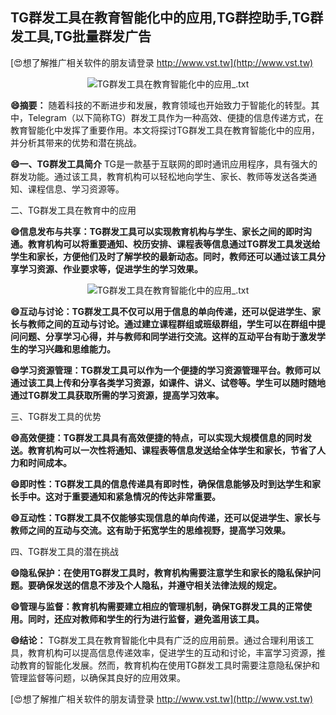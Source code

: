 ## **TG群发工具在教育智能化中的应用,TG群控助手,TG群发工具,TG批量群发广告**

[😍想了解推广相关软件的朋友请登录 http://www.vst.tw](http://www.vst.tw)

 <center><img src="https://vst.tw/MP4/tuiguang/png/6.png" alt="TG群发工具在教育智能化中的应用_.txt"></center>

**😄摘要：**
随着科技的不断进步和发展，教育领域也开始致力于智能化的转型。其中，Telegram（以下简称TG）群发工具作为一种高效、便捷的信息传递方式，在教育智能化中发挥了重要作用。本文将探讨TG群发工具在教育智能化中的应用，并分析其带来的优势和潜在挑战。

**😄一、TG群发工具简介**
TG是一款基于互联网的即时通讯应用程序，具有强大的群发功能。通过该工具，教育机构可以轻松地向学生、家长、教师等发送各类通知、课程信息、学习资源等。

二、TG群发工具在教育中的应用

**😄信息发布与共享：TG群发工具可以实现教育机构与学生、家长之间的即时沟通。教育机构可以将重要通知、校历安排、课程表等信息通过TG群发工具发送给学生和家长，方便他们及时了解学校的最新动态。同时，教师还可以通过该工具分享学习资源、作业要求等，促进学生的学习效果。**

 <center><img src="https://vst.tw/MP4/tuiguang/png/2.png" alt="TG群发工具在教育智能化中的应用_.txt"></center>

**😄互动与讨论：TG群发工具不仅可以用于信息的单向传递，还可以促进学生、家长与教师之间的互动与讨论。通过建立课程群组或班级群组，学生可以在群组中提问问题、分享学习心得，并与教师和同学进行交流。这样的互动平台有助于激发学生的学习兴趣和思维能力。**

**😄学习资源管理：TG群发工具可以作为一个便捷的学习资源管理平台。教师可以通过该工具上传和分享各类学习资源，如课件、讲义、试卷等。学生可以随时随地通过TG群发工具获取所需的学习资源，提高学习效率。**

三、TG群发工具的优势

**😄高效便捷：TG群发工具具有高效便捷的特点，可以实现大规模信息的同时发送。教育机构可以一次性将通知、课程表等信息发送给全体学生和家长，节省了人力和时间成本。**

**😄即时性：TG群发工具的信息传递具有即时性，确保信息能够及时到达学生和家长手中。这对于重要通知和紧急情况的传达非常重要。**

**😄互动性：TG群发工具不仅能够实现信息的单向传递，还可以促进学生、家长与教师之间的互动与交流。这有助于拓宽学生的思维视野，提高学习效果。**

四、TG群发工具的潜在挑战

**😄隐私保护：在使用TG群发工具时，教育机构需要注意学生和家长的隐私保护问题。要确保发送的信息不涉及个人隐私，并遵守相关法律法规的规定。**

**😄管理与监督：教育机构需要建立相应的管理机制，确保TG群发工具的正常使用。同时，还应对教师和学生的行为进行监督，避免滥用该工具。**

**😄结论：**
TG群发工具在教育智能化中具有广泛的应用前景。通过合理利用该工具，教育机构可以提高信息传递效率，促进学生的互动和讨论，丰富学习资源，推动教育的智能化发展。然而，教育机构在使用TG群发工具时需要注意隐私保护和管理监督等问题，以确保其良好的应用效果。

[😍想了解推广相关软件的朋友请登录 http://www.vst.tw](http://www.vst.tw)



